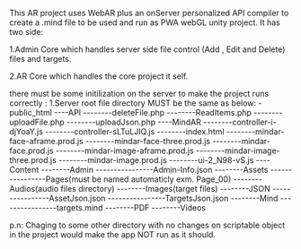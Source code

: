 This AR project uses WebAR plus an onServer personalized API compiler to create a .mind file to be used and run as PWA webGL unity project.
It has two side:

1.Admin Core which handles server side file control (Add , Edit and Delete) files and targets.

2.AR Core which handles the core project it self.

there must be some initilization on the server to make the project runs correctly :
1.Server root file directory MUST be the same as below:
-public_html
----API
--------deleteFile.php
--------ReadItems.php
--------uploadFile.php
--------uploadJson.php
----MindAR
--------controller-i-djYoaY.js
--------controller-sLTuLJIQ.js
--------index.html
--------mindar-face-aframe.prod.js
--------mindar-face-three.prod.js
--------mindar-face.prod.js
--------mindar-image-aframe.prod.js
--------mindar-image-three.prod.js
--------mindar-image.prod.js
--------ui-2_N98-vS.js
----Content
--------Admin
----------------Admin-Info.json
--------Assets
----------------Pages(must be named automaticly exm. Page_00)
--------Audios(audio files directory)
--------Images(target files)
--------JSON
----------------AssetJson.json
----------------TargetsJson.json
--------Mind
----------------targets.mind
--------PDF
--------Videos

p.n:
Chaging to some other directory with no changes on scriptable object in the project would make the app NOT run as it should.
